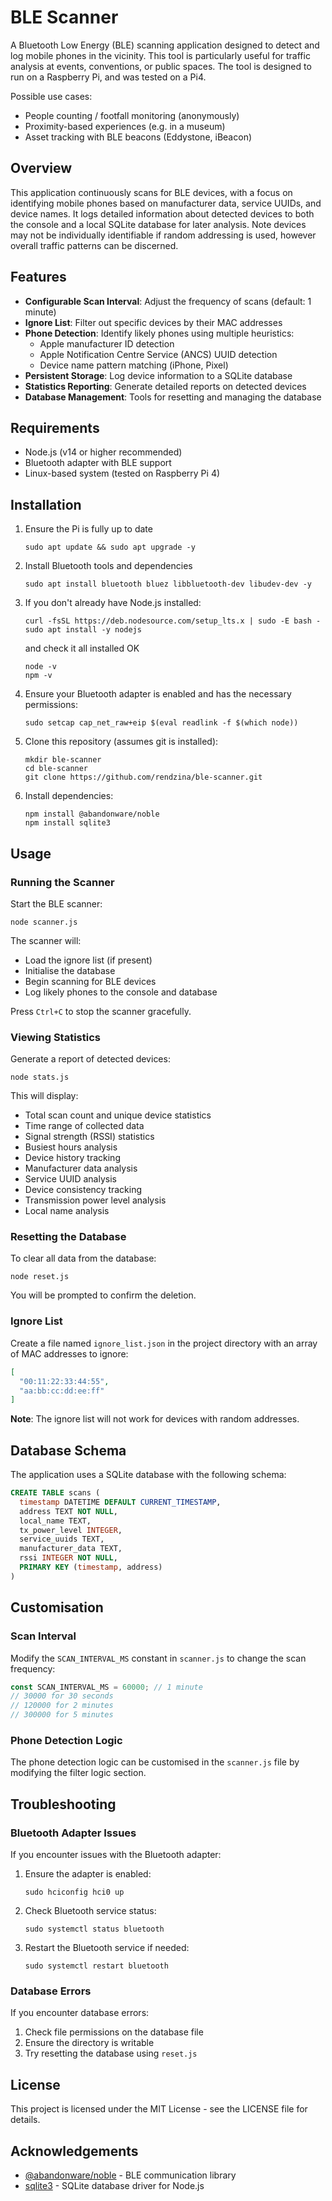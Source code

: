 # BLE Scanner

A Bluetooth Low Energy (BLE) scanning application designed to detect and log mobile phones in the vicinity. This tool is particularly useful for traffic analysis at events, conventions, or public spaces. The tool is designed to run on a Raspberry Pi, and was tested on a Pi4.

Possible use cases:
- People counting / footfall monitoring (anonymously)
- Proximity-based experiences (e.g. in a museum)
- Asset tracking with BLE beacons (Eddystone, iBeacon)

## Overview

This application continuously scans for BLE devices, with a focus on identifying mobile phones based on manufacturer data, service UUIDs, and device names. It logs detailed information about detected devices to both the console and a local SQLite database for later analysis. Note devices may not be individually identifiable if random addressing is used, however overall traffic patterns can be discerned.

## Features

- **Configurable Scan Interval**: Adjust the frequency of scans (default: 1 minute)
- **Ignore List**: Filter out specific devices by their MAC addresses
- **Phone Detection**: Identify likely phones using multiple heuristics:
  - Apple manufacturer ID detection
  - Apple Notification Centre Service (ANCS) UUID detection
  - Device name pattern matching (iPhone, Pixel)
- **Persistent Storage**: Log device information to a SQLite database
- **Statistics Reporting**: Generate detailed reports on detected devices
- **Database Management**: Tools for resetting and managing the database

## Requirements

- Node.js (v14 or higher recommended)
- Bluetooth adapter with BLE support
- Linux-based system (tested on Raspberry Pi 4)

## Installation

1. Ensure the Pi is fully up to date
   ```
   sudo apt update && sudo apt upgrade -y
   ```
2. Install Bluetooth tools and dependencies
   ```
   sudo apt install bluetooth bluez libbluetooth-dev libudev-dev -y
   ```
3. If you don't already have Node.js installed:
   ```
   curl -fsSL https://deb.nodesource.com/setup_lts.x | sudo -E bash -
   sudo apt install -y nodejs
   ```
   and check it all installed OK
   ```
   node -v
   npm -v
   ```
4. Ensure your Bluetooth adapter is enabled and has the necessary permissions:
   ```
   sudo setcap cap_net_raw+eip $(eval readlink -f $(which node))
   ```

5. Clone this repository (assumes git is installed):
   ```
   mkdir ble-scanner
   cd ble-scanner
   git clone https://github.com/rendzina/ble-scanner.git
   ```

6. Install dependencies:
   ```
   npm install @abandonware/noble
   npm install sqlite3
   ```


## Usage

### Running the Scanner

Start the BLE scanner:

```
node scanner.js
```

The scanner will:
- Load the ignore list (if present)
- Initialise the database
- Begin scanning for BLE devices
- Log likely phones to the console and database

Press `Ctrl+C` to stop the scanner gracefully.

### Viewing Statistics

Generate a report of detected devices:

```
node stats.js
```

This will display:
- Total scan count and unique device statistics
- Time range of collected data
- Signal strength (RSSI) statistics
- Busiest hours analysis
- Device history tracking
- Manufacturer data analysis
- Service UUID analysis
- Device consistency tracking
- Transmission power level analysis
- Local name analysis

### Resetting the Database

To clear all data from the database:

```
node reset.js
```

You will be prompted to confirm the deletion.

### Ignore List

Create a file named `ignore_list.json` in the project directory with an array of MAC addresses to ignore:

```json
[
  "00:11:22:33:44:55",
  "aa:bb:cc:dd:ee:ff"
]
```

**Note**: The ignore list will not work for devices with random addresses.

## Database Schema

The application uses a SQLite database with the following schema:

```sql
CREATE TABLE scans (
  timestamp DATETIME DEFAULT CURRENT_TIMESTAMP,
  address TEXT NOT NULL,
  local_name TEXT,
  tx_power_level INTEGER,
  service_uuids TEXT,
  manufacturer_data TEXT,
  rssi INTEGER NOT NULL,
  PRIMARY KEY (timestamp, address)
)
```

## Customisation

### Scan Interval

Modify the `SCAN_INTERVAL_MS` constant in `scanner.js` to change the scan frequency:

```javascript
const SCAN_INTERVAL_MS = 60000; // 1 minute
// 30000 for 30 seconds
// 120000 for 2 minutes
// 300000 for 5 minutes
```

### Phone Detection Logic

The phone detection logic can be customised in the `scanner.js` file by modifying the filter logic section.

## Troubleshooting

### Bluetooth Adapter Issues

If you encounter issues with the Bluetooth adapter:

1. Ensure the adapter is enabled:
   ```
   sudo hciconfig hci0 up
   ```

2. Check Bluetooth service status:
   ```
   sudo systemctl status bluetooth
   ```

3. Restart the Bluetooth service if needed:
   ```
   sudo systemctl restart bluetooth
   ```

### Database Errors

If you encounter database errors:

1. Check file permissions on the database file
2. Ensure the directory is writable
3. Try resetting the database using `reset.js`

## License

This project is licensed under the MIT License - see the LICENSE file for details.

## Acknowledgements

- [@abandonware/noble](https://github.com/abandonware/noble) - BLE communication library
- [sqlite3](https://github.com/mapbox/node-sqlite3) - SQLite database driver for Node.js 
